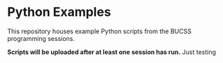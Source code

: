 # Python Examples
This repository houses example Python scripts from the BUCSS programming sessions.

**Scripts will be uploaded after at least one session has run.**
Just testing 
